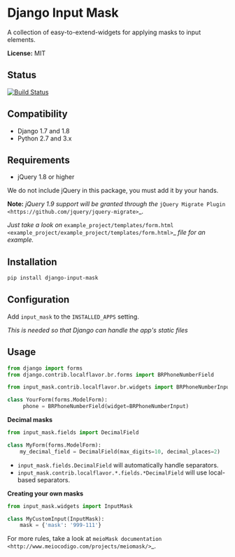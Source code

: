 Django Input Mask
=================

A collection of easy-to-extend-widgets for applying masks to input elements.

**License:** MIT

Status
------

[![Build Status](https://travis-ci.org/caioariede/django-input-mask.svg?branch=master)](https://travis-ci.org/caioariede/django-input-mask)

Compatibility
-------------

* Django 1.7 and 1.8
* Python 2.7 and 3.x

Requirements
------------

* jQuery 1.8 or higher

We do not include jQuery in this package, you must add it by your hands.

**Note:**
*jQuery 1.9 support will be granted through the* `jQuery Migrate Plugin <https://github.com/jquery/jquery-migrate>`_.

*Just take a look on* `example_project/templates/form.html <example_project/example_project/templates/form.html>`_ *file for an example.*

Installation
---

```bash
pip install django-input-mask
```

Configuration
---

Add ``input_mask`` to the ``INSTALLED_APPS`` setting.

*This is needed so that Django can handle the app's static files*

Usage
---

```python
from django import forms
from django.contrib.localflavor.br.forms import BRPhoneNumberField

from input_mask.contrib.localflavor.br.widgets import BRPhoneNumberInput

class YourForm(forms.ModelForm):
     phone = BRPhoneNumberField(widget=BRPhoneNumberInput)
```

**Decimal masks**

```python
from input_mask.fields import DecimalField

class MyForm(forms.ModelForm):
    my_decimal_field = DecimalField(max_digits=10, decimal_places=2)
```
* `input_mask.fields.DecimalField` will automatically handle separators.
* `input_mask.contrib.localflavor.*.fields.*DecimalField` will use local-based separators.

**Creating your own masks**

```python
from input_mask.widgets import InputMask

class MyCustomInput(InputMask):
    mask = {'mask': '999-111'}
```

For more rules, take a look at `meioMask documentation <http://www.meiocodigo.com/projects/meiomask/>`_.
